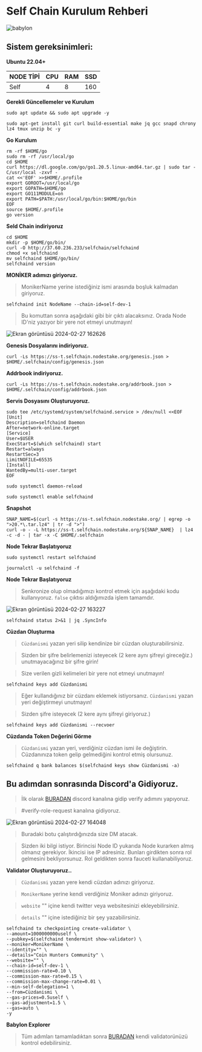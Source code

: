 # Self Chain Kurulum Rehberi

![babylon](https://blog.selfchain.xyz/content/images/size/w1200/2024/02/Self-Chain-Incentivized-Testnet-2-01.png)



## Sistem gereksinimleri:

**Ubuntu 22.04+**

NODE TİPİ | CPU     | RAM      | SSD     |
| ------------- | ------------- | ------------- | -------- |
| Self | 4          | 8         | 160  |
  
  

**Gerekli Güncellemeler ve Kurulum**

```
sudo apt update && sudo apt upgrade -y
```
```
sudo apt-get install git curl build-essential make jq gcc snapd chrony lz4 tmux unzip bc -y
```
**Go Kurulum**

```
rm -rf $HOME/go
sudo rm -rf /usr/local/go
cd $HOME
curl https://dl.google.com/go/go1.20.5.linux-amd64.tar.gz | sudo tar -C/usr/local -zxvf -
cat <<'EOF' >>$HOME/.profile
export GOROOT=/usr/local/go
export GOPATH=$HOME/go
export GO111MODULE=on
export PATH=$PATH:/usr/local/go/bin:$HOME/go/bin
EOF
source $HOME/.profile
go version
```

**Seld Chain indiriyoruz**
```
cd $HOME
mkdir -p $HOME/go/bin/
curl -O http://37.60.236.233/selfchain/selfchaind
chmod +x selfchaind
mv selfchaind $HOME/go/bin/
selfchaind version
```


**MONİKER adımızı giriyoruz.**
> MonikerName yerine istediğiniz ismi arasında boşluk kalmadan giriyoruz.
```
selfchaind init NodeName --chain-id=self-dev-1
```
> Bu komuttan sonra aşağıdaki gibi bir çıktı alacaksınız. Orada Node ID'niz yazıyor bir yere not etmeyi unutmayın!

![Ekran görüntüsü 2024-02-27 162626](https://github.com/CoinHuntersTR/Self-Chain/assets/111747226/153c0847-ee62-42ec-8e04-3c973fbb86df)

**Genesis Dosyalarını indiriyoruz.**
```
curl -Ls https://ss-t.selfchain.nodestake.org/genesis.json > $HOME/.selfchain/config/genesis.json
```

**Addrbook indiriyoruz.**
```
curl -Ls https://ss-t.selfchain.nodestake.org/addrbook.json > $HOME/.selfchain/config/addrbook.json
```

**Servis Dosyasını Oluşturuyoruz.**
```
sudo tee /etc/systemd/system/selfchaind.service > /dev/null <<EOF
[Unit]
Description=selfchaind Daemon
After=network-online.target
[Service]
User=$USER
ExecStart=$(which selfchaind) start
Restart=always
RestartSec=3
LimitNOFILE=65535
[Install]
WantedBy=multi-user.target
EOF
```
```
sudo systemctl daemon-reload
```
```
sudo systemctl enable selfchaind
```

**Snapshot**
```
SNAP_NAME=$(curl -s https://ss-t.selfchain.nodestake.org/ | egrep -o ">20.*\.tar.lz4" | tr -d ">")
curl -o - -L https://ss-t.selfchain.nodestake.org/${SNAP_NAME}  | lz4 -c -d - | tar -x -C $HOME/.selfchain
```
**Node Tekrar Başlatıyoruz**
```
sudo systemctl restart selfchaind
```
```
journalctl -u selfchaind -f
```


**Node Tekrar Başlatıyoruz**
> Senkronize olup olmadığımızı kontrol etmek için aşağıdaki kodu kullanıyoruz. `false` çıktısı aldığımızda işlem tamamdır.

![Ekran görüntüsü 2024-02-27 163227](https://github.com/CoinHuntersTR/Self-Chain/assets/111747226/bfc7630a-09bf-45e4-9d5d-aaf0c8d39f7b)


```
selfchaind status 2>&1 | jq .SyncInfo
```

**Cüzdan Oluşturma**
> `Cüzdanismi` yazan yeri silip kendinize bir cüzdan oluşturabilirsiniz.

> Sizden bir şifre belirlemenizi isteyecek (2 kere aynı şifreyi gireceğiz.) unutmayacağınız bir şifre girin!

> Size verilen gizli kelimeleri bir yere not etmeyi unutmayın! 

```
selfchaind keys add Cüzdanismi
```

> Eğer kullandığınız bir cüzdanı eklemek istiyorsanız. `Cüzdanismi` yazan yeri değiştirmeyi unutmayın!

> Sizden şifre isteyecek (2 kere aynı şifreyi giriyoruz.)
```
selfchaind keys add Cüzdanismi --recvoer
```

**Cüzdanda Token Değerini Görme**
> `Cüzdanismi` yazan yeri, verdiğiniz cüzdan ismi ile değiştirin. Cüzdanınıza token gelip gelmediğini kontrol etmiş olursunuz.
```
selfchaind q bank balances $(selfchaind keys show Cüzdanismi -a)
```
## Bu adımdan sonrasında Discord'a Gidiyoruz.

> İlk olarak [BURADAN](https://discord.gg/selfchainxyz) discord kanalına gidip verify adımını yapıyoruz.

> #verify-role-request kanalına gidiyoruz.

![Ekran görüntüsü 2024-02-27 164048](https://github.com/CoinHuntersTR/Self-Chain/assets/111747226/cea07184-83bb-4c88-8de0-18d99b87c7c5)

> Buradaki botu çalıştırdığınızda size DM atacak.

> Sizden iki bilgi istiyor. Birincisi Node ID yukarıda Node kurarken almış olmanız gerekiyor. İkincisi ise IP adresiniz. Bunları girdikten sonra rol gelmesini bekliyorsunuz. Rol geldikten sonra fauceti kullanabiliyoruz.


**Validator Oluşturuyoruz..**

> `Cüzdanismi` yazan yere kendi cüzdan adınızı giriyoruz.

> `MonikerName` yerine kendi verdiğiniz Moniker adınızı giriyoruz.

> `website` "" içine kendi twitter veya websitesinizi ekleyebilirsiniz.

>  `details` "" içine istediğiniz bir şey yazabilirsiniz. 
```
selfchaind tx checkpointing create-validator \
--amount=1000000000uself \
--pubkey=$(selfchaind tendermint show-validator) \
--moniker=MonikerName \
--identity="" \
--details="Coin Hunters Community" \
--website="" \
--chain-id=self-dev-1 \
--commission-rate=0.10 \
--commission-max-rate=0.15 \
--commission-max-change-rate=0.01 \
--min-self-delegation=1 \
--from=Cüzdanismi \
--gas-prices=0.5uself \
--gas-adjustment=1.5 \
--gas=auto \
-y
```


**Babylon Explorer**
> Tüm adımları tamamladıktan sonra [BURADAN](https://explorer-devnet.selfchain.xyz/self) kendi validatorünüzü kontrol edebilirsiniz.

